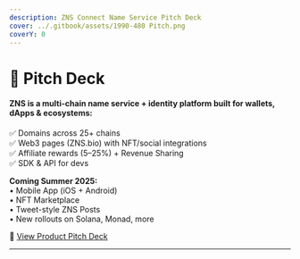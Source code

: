 ```yaml
---
description: ZNS Connect Name Service Pitch Deck
cover: ../.gitbook/assets/1990-480 Pitch.png
coverY: 0
---
```


# 📃 Pitch Deck

#### ZNS is a multi-chain name service + identity platform built for wallets, dApps & ecosystems:

✅ Domains across 25+ chains\
✅ Web3 pages (ZNS.bio) with NFT/social integrations\
✅ Affiliate rewards (5–25%) + Revenue Sharing\
✅ SDK & API for devs

**Coming Summer 2025:**\
• Mobile App (iOS + Android)\
• NFT Marketplace\
• Tweet-style ZNS Posts\
• New rollouts on Solana, Monad, more

📎 [View Product Pitch Deck](https://docsend.com/v/4cbkc/zns-product)

***
